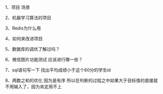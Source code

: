 1、项目 场景

2、机器学习算法的项目

3、Redis为什么用

4、如何来改进项目

5、数据库的调优了解过吗？

6、微信图片功能测试 应该进行哪一些？

7、sql语句写一下 找出平均成绩小于这个60分的学生id

8、两数之和的优化 因为是有序  所以在判断的过程之中如果大于目标值的直接就不用输入了，因为肯定用不上